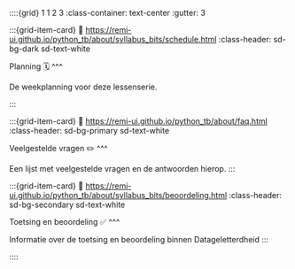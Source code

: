 ::::{grid} 1 1 2 3
:class-container: text-center
:gutter: 3

:::{grid-item-card}
:link: https://remi-ui.github.io/python_tb/about/syllabus_bits/schedule.html
:class-header: sd-bg-dark sd-text-white

Planning 🗓
^^^

De weekplanning voor deze lessenserie.

:::

:::{grid-item-card}
:link: https://remi-ui.github.io/python_tb/about/faq.html
:class-header: sd-bg-primary sd-text-white

Veelgestelde vragen ✏️
^^^

Een lijst met veelgestelde vragen en de antwoorden hierop.
:::

:::{grid-item-card}
:link: https://remi-ui.github.io/python_tb/about/syllabus_bits/beoordeling.html
:class-header: sd-bg-secondary sd-text-white

Toetsing en beoordeling ✅
^^^

Informatie over de toetsing en beoordeling binnen Datageletterdheid
:::

::::
